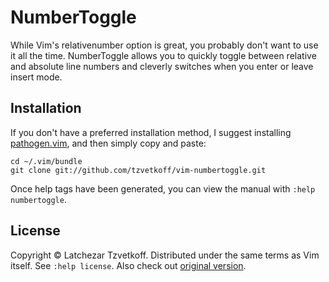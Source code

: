 # NumberToggle

While Vim's relativenumber option is great, you probably don't want to use it all the time. NumberToggle allows you to quickly toggle between relative and absolute line numbers and cleverly switches when you enter or leave insert mode.

## Installation

If you don't have a preferred installation method, I suggest installing [pathogen.vim](https://github.com/tpope/vim-pathogen), and then simply copy and paste:

    cd ~/.vim/bundle
    git clone git://github.com/tzvetkoff/vim-numbertoggle.git

Once help tags have been generated, you can view the manual with `:help numbertoggle`.

## License
Copyright © Latchezar Tzvetkoff.
Distributed under the same terms as Vim itself. See `:help license`.
Also check out [original version](https://github.com/jeffkreeftmeijer/vim-numbertoggle).
